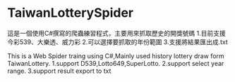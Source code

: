 # TaiwanLotterySpider
這是一個使用C#撰寫的爬蟲練習程式，主要用來抓取歷史的開獎號碼
1.目前支援今彩539、大樂透、威力彩
2.可以選擇要抓取的年份範圍
3.支援將結果匯出成.txt

This is a Web Spider traing using C#,Mainly used history lottery draw form TaiwanLottery.
1.support D539,Lotto649,SuperLotto.
2.support select year range.
3.support result export to txt
